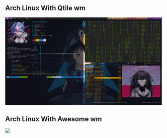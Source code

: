 <h2> Arch Linux With Qtile wm </h2>
<img src="https://raw.githubusercontent.com/OkabeRitarou/dotfiles/main/qtile/arch-qtile-fish.png" />

<h2> Arch Linux With Awesome wm </h2>
<img src="https://raw.githubusercontent.com/OkabeRitarou/dotfiles/main/awesomw/Arch-Awesome.png" />
